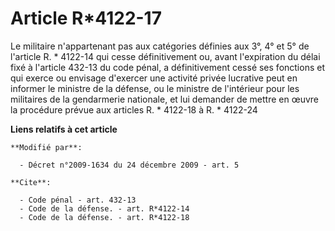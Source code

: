 # Article R*4122-17

Le militaire n'appartenant pas aux catégories définies aux 3°, 4° et 5° de l'article R. * 4122-14 qui cesse définitivement
ou, avant l'expiration du délai fixé à l'article 432-13 du code pénal, a définitivement cessé ses fonctions et qui exerce ou
envisage d'exercer une activité privée lucrative peut en informer le ministre de la défense, ou le ministre de l'intérieur
pour les militaires de la gendarmerie nationale, et lui demander de mettre en œuvre la procédure prévue aux articles R. *
4122-18 à R. * 4122-24

**Liens relatifs à cet article**

	**Modifié par**:

	  - Décret n°2009-1634 du 24 décembre 2009 - art. 5

	**Cite**:

	  - Code pénal - art. 432-13
	  - Code de la défense. - art. R*4122-14
	  - Code de la défense. - art. R*4122-18
